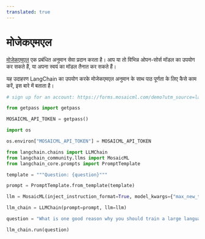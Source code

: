 ```yaml
---
translated: true
---
```


# मोजेकएमएल

[मोजेकएमएल](https://docs.mosaicml.com/en/latest/inference.html) एक प्रबंधित अनुमान सेवा प्रदान करता है। आप या तो विभिन्न ओपन-सोर्स मॉडल का उपयोग कर सकते हैं, या अपना स्वयं का मॉडल तैनात कर सकते हैं।

यह उदाहरण LangChain का उपयोग करके मोजेकएमएल अनुमान के साथ पाठ पूर्णता के लिए कैसे काम करें, इस बारे में बताता है।

```python
# sign up for an account: https://forms.mosaicml.com/demo?utm_source=langchain

from getpass import getpass

MOSAICML_API_TOKEN = getpass()
```

```python
import os

os.environ["MOSAICML_API_TOKEN"] = MOSAICML_API_TOKEN
```

```python
from langchain.chains import LLMChain
from langchain_community.llms import MosaicML
from langchain_core.prompts import PromptTemplate
```

```python
template = """Question: {question}"""

prompt = PromptTemplate.from_template(template)
```

```python
llm = MosaicML(inject_instruction_format=True, model_kwargs={"max_new_tokens": 128})
```

```python
llm_chain = LLMChain(prompt=prompt, llm=llm)
```

```python
question = "What is one good reason why you should train a large language model on domain specific data?"

llm_chain.run(question)
```

